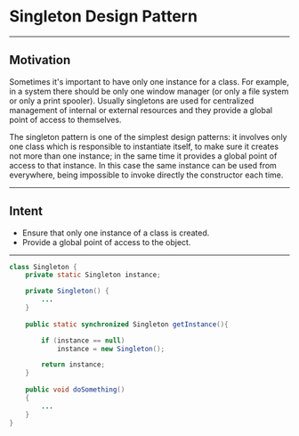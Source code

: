 # Singleton Design Pattern
---

## Motivation

Sometimes it's important to have only one instance for a class. For example, in a system there should be only one window manager (or only a file system or only a print spooler). Usually singletons are used for centralized management of internal or external resources and they provide a global point of access to themselves.

The singleton pattern is one of the simplest design patterns: it involves only one class which is responsible to instantiate itself, to make sure it creates not more than one instance; in the same time it provides a global point of access to that instance. In this case the same instance can be used from everywhere, being impossible to invoke directly the constructor each time.

---

## Intent
- Ensure that only one instance of a class is created.
- Provide a global point of access to the object.

---

```java
class Singleton {
	private static Singleton instance;

	private Singleton() {
		...
	}
	
	public static synchronized Singleton getInstance(){

		if (instance == null)
			instance = new Singleton();

		return instance;
	}
	
	public void doSomething()
	{
		...
	}
}
```

